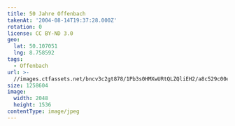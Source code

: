 ```yaml
---
title: 50 Jahre Offenbach
takenAt: '2004-08-14T19:37:28.000Z'
rotation: 0
license: CC BY-ND 3.0
geo:
  lat: 50.107051
  lng: 8.758592
tags:
  - Offenbach
url: >-
  //images.ctfassets.net/bncv3c2gt878/1Pb3s0HMXwURtQLZQliEH2/a8c529c00ef110d6ccb074624f601b9e/50-jahre-offenbach_4520434234_o
size: 1258604
image:
  width: 2048
  height: 1536
contentType: image/jpeg
---
```


